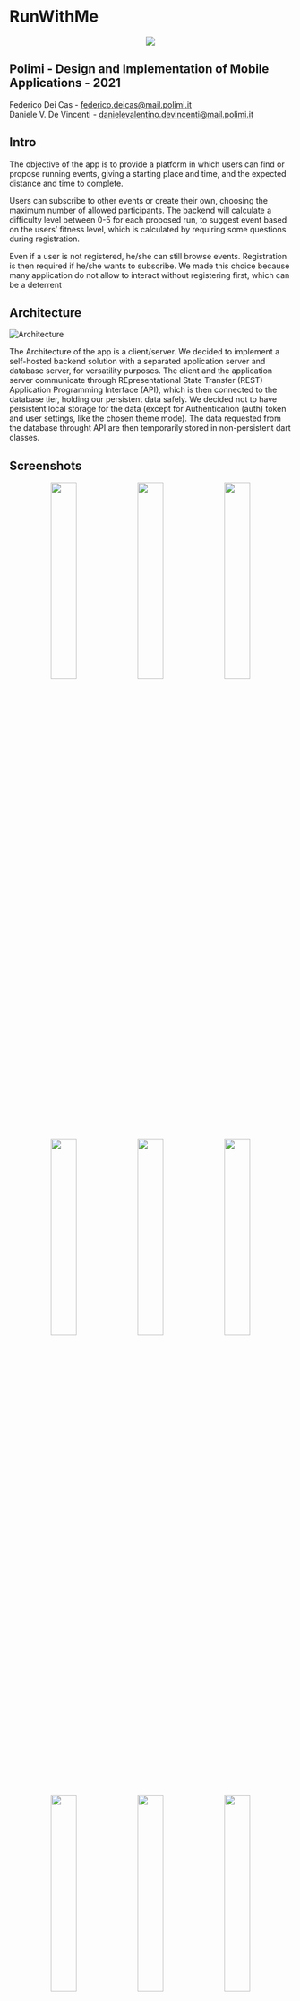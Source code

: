 # RunWithMe

<p align="center">
<img src="https://github.com/FedericoGianni/run-with-me-fe/blob/master/deliverables/images/logo_gradient.png">
</p>

## Polimi - Design and Implementation of Mobile Applications - 2021
Federico Dei Cas - federico.deicas@mail.polimi.it  
Daniele V. De Vincenti - danielevalentino.devincenti@mail.polimi.it

## Intro
The objective of the app is to provide a platform in which users can find or propose
running events, giving a starting place and time, and the expected distance and time to
complete.

Users can subscribe to other events or create their own, choosing the maximum number
of allowed participants. The backend will calculate a difficulty level between 0-5 for each
proposed run, to suggest event based on the users’ fitness level, which is calculated by
requiring some questions during registration.

Even if a user is not registered, he/she can still browse events. Registration is then
required if he/she wants to subscribe. We made this choice because many application
do not allow to interact without registering first, which can be a deterrent

## Architecture
![Architecture](https://github.com/FedericoGianni/run-with-me-fe/blob/master/deliverables/intro_new.png)

The Architecture of the app is a client/server. We decided to implement a self-hosted
backend solution with a separated application server and database server, for versatility
purposes. The client and the application server communicate through REpresentational
State Transfer (REST) Application Programming Interface (API), which is then connected to the database tier, holding our persistent data safely. We decided not to have
persistent local storage for the data (except for Authentication (auth) token and user
settings, like the chosen theme mode). The data requested from the database throught
API are then temporarily stored in non-persistent dart classes.

## Screenshots
<p float="left" align="middle">

<img src="https://github.com/FedericoGianni/run-with-me-fe/blob/master/deliverables/images/Browse.png" width="30%" height="30%"/>

<img src="https://github.com/FedericoGianni/run-with-me-fe/blob/master/deliverables/images/Browse_b.png" width="30%" height="30%"/>

<img src="https://github.com/FedericoGianni/run-with-me-fe/blob/master/deliverables/images/Browse_map.png" width="30%" height="30%"/>

<img src="https://github.com/FedericoGianni/run-with-me-fe/blob/master/deliverables/images/Browse_tab.png" width="30%" height="30%"/>

<img src="https://github.com/FedericoGianni/run-with-me-fe/blob/master/deliverables/images/Events.png" width="30%" height="30%"/>

<img src="https://github.com/FedericoGianni/run-with-me-fe/blob/master/deliverables/images/New_small.png" width="30%" height="30%"/>

<img src="https://github.com/FedericoGianni/run-with-me-fe/blob/master/deliverables/images/User.png" width="30%" height="30%"/>

<img src="https://github.com/FedericoGianni/run-with-me-fe/blob/master/deliverables/images/browse_small_phone.png" width="30%" height="30%"/>

<img src="https://github.com/FedericoGianni/run-with-me-fe/blob/master/deliverables/images/date_picker.png" width="30%" height="30%"/>

<img src="https://github.com/FedericoGianni/run-with-me-fe/blob/master/deliverables/images/event_detail.png" width="30%" height="30%"/>

<img src="https://github.com/FedericoGianni/run-with-me-fe/blob/master/deliverables/images/event_detail_b.png" width="30%" height="30%"/>

<img src="https://github.com/FedericoGianni/run-with-me-fe/blob/master/deliverables/images/home.png" width="30%" height="30%"/>

<img src="https://github.com/FedericoGianni/run-with-me-fe/blob/master/deliverables/images/home_b.png" width="30%" height="30%"/>

<img src="https://github.com/FedericoGianni/run-with-me-fe/blob/master/deliverables/images/login.png" width="30%" height="30%"/>

<img src="https://github.com/FedericoGianni/run-with-me-fe/blob/master/deliverables/images/logout_alert.png" width="30%" height="30%"/>

<img src="https://github.com/FedericoGianni/run-with-me-fe/blob/master/deliverables/images/map_detail.png" width="30%" height="30%"/>

<img src="https://github.com/FedericoGianni/run-with-me-fe/blob/master/deliverables/images/map_overlay.png" width="30%" height="30%"/>

<img src="https://github.com/FedericoGianni/run-with-me-fe/blob/master/deliverables/images/no_gps_error.png" width="30%" height="30%"/>

<img src="https://github.com/FedericoGianni/run-with-me-fe/blob/master/deliverables/images/no_internet_error.png" width="30%" height="30%"/>

<img src="https://github.com/FedericoGianni/run-with-me-fe/blob/master/deliverables/images/places.png" width="30%" height="30%"/>

<img src="https://github.com/FedericoGianni/run-with-me-fe/blob/master/deliverables/images/register.png" width="30%" height="30%"/>

<img src="https://github.com/FedericoGianni/run-with-me-fe/blob/master/deliverables/images/search_bottomsheet.png" width="30%" height="30%"/>

<img src="https://github.com/FedericoGianni/run-with-me-fe/blob/master/deliverables/images/weather.png" width="30%" height="30%"/>

<img src="https://github.com/FedericoGianni/run-with-me-fe/blob/master/deliverables/images/search_bottomsheet_error.png" width="30%" height="30%"/>

</p>

